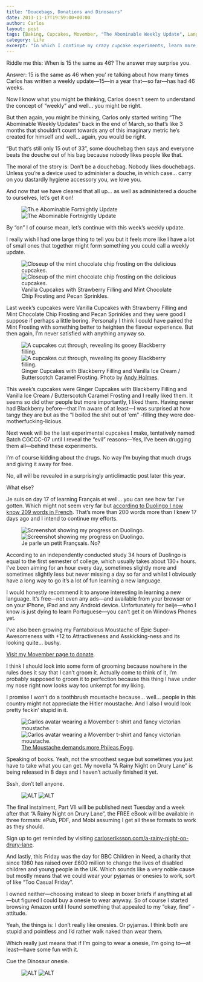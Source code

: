 ```yaml
---
title: "Doucebags, Donations and Dinosaurs"
date: 2013-11-17T19:59:00+00:00
author: Carlos
layout: post
tags: [Baking, Cupcakes, Movember, "The Abominable Weekly Update", Languages, Charities]
category: Life
excerpt: "In which I continue my crazy cupcake experiments, learn more French and wear a dinosaur onsie for charity."
---
```

Riddle me this: When is 15 the same as 46? The answer may surprise you.

Answer: 15 is the same as 46 when you’ re talking about how many times Carlos has written a weekly update—15—in a year that—so far—has had 46 weeks.

Now I know what you might be thinking, Carlos doesn’t seem to understand the concept of “weekly” and well… you might be right.

But then again, you might be thinking, Carlos only started writing “The Abominable Weekly Updates” back in the end of March, so that’s like 3 months that shouldn’t count towards any of this imaginary metric he’s created for himself and well… again, you would be right.

“But that’s still only 15 out of 33”, some douchebag then says and everyone beats the douche out of his bag because nobody likes people like that.

The moral of the story is: Don’t be a douchebag. Nobody likes douchebags. Unless you’re a device used to administer a douche, in which case… carry on you dastardly hygiene accessory you, we love you.

And now that we have cleared that all up… as well as administered a douche to ourselves, let’s get it on!

<figure>
    <img class="js-lazy-load" data-original="/assets/posts/2013/11/the-abominable-fortnightly-update-titlecard.png" alt="Th.e Abominable Fortnightly Update">
  <noscript>
    <img src="/assets/posts/2013/11/the-abominable-fortnightly-update-titlecard.png" alt="The Abominable Fortnightly Update">
  </noscript>
</figure>

By “on” I of course mean, let’s continue with this week’s weekly update.

I really wish I had one large thing to tell you but it feels more like I have a lot of small ones that together might form something you could call a weekly update.

<figure>
    <img class="js-lazy-load" data-original="/assets/posts/2013/11/vanilla.jpg" alt="Closeup of the mint chocolate chip frosting on the delicious cupcakes.">
  <noscript>
    <img src="/assets/posts/2013/11/vanilla.jpg" alt="Closeup of the mint chocolate chip frosting on the delicious cupcakes.">
  </noscript>
  <figcaption>Vanilla Cupcakes with Strawberry Filling and Mint Chocolate Chip Frosting and Pecan Sprinkles.</figcaption>
</figure>

Last week’s cupcakes were Vanilla Cupcakes with Strawberry Filling and Mint Chocolate Chip Frosting and Pecan Sprinkles and they were good I suppose if perhaps a little boring. Personally I think I could have paired the Mint Frosting with something better to heighten the flavour experience. But then again, I’m never satisfied with anything anyway so.

<figure>
    <img class="js-lazy-load" data-original="/assets/posts/2013/11/blackberry.jpg" alt="A cupcakes cut through, revealing its gooey Blackberry filling.">
  <noscript>
    <img src="/assets/posts/2013/11/blackberry.jpg" alt="A cupcakes cut through, revealing its gooey Blackberry filling.">
  </noscript>
  <figcaption>Ginger Cupcakes with Blackberry Filling and Vanilla Ice Cream / Butterscotch Caramel Frosting. Photo by <a href="https://twitter.com/andyjh07" >Andy Holmes</a>.</figcaption>
</figure>

This week’s cupcakes were Ginger Cupcakes with Blackberry Filling and Vanilla Ice Cream / Butterscotch Caramel Frosting and I really liked them. It seems so did other people but more importantly, I liked them. Having never had Blackberry before—that I’m aware of at least—I was surprised at how tangy they are but as the “I boiled the shit out of ‘em” -filling they were dee-motherfucking-licious.

Next week will be the last experimental cupcakes I make, tentatively named Batch CGCCC-07 until I reveal the “evil” reasons—Yes, I’ve been drugging them all—behind these experiments.

I’m of course kidding about the drugs. No way I’m buying that much drugs and giving it away for free.

No, all will be revealed in a surprisingly anticlimactic post later this year.

What else?

Je suis on day 17 of learning Français et well… you can see how far I’ve gotten. Which might not seem very far but <a href="http://www.duolingo.com/fiinix" >according to Duolingo I now know 209 words in French</a>. That’s more than 200 words more than I knew 17 days ago and I intend to continue my efforts.

<figure>
    <img class="js-lazy-load" data-original="/assets/posts/2013/11/duolingo-progress-day-17.jpg" alt="Screenshot showing my progress on Duolingo.">
  <noscript>
    <img src="/assets/posts/2013/11/duolingo-progress-day-17.jpg" alt="Screenshot showing my progress on Duolingo.">
  </noscript>
  <figcaption>Je parle un petit Françsais. No?</figcaption>
</figure>

According to an independently conducted study 34 hours of Duolingo is equal to the first semester of college, which usually takes about 130+ hours. I’ve been aiming for an hour every day, sometimes slightly more and sometimes slightly less but never missing a day so far and whilst I obviously have a long way to go it’s a lot of fun learning a new language.

I would honestly recommend it to anyone interesting in learning a new language. It’s free—not even any ads—and available from your browser or on your iPhone, iPad and any Android device. Unfortunately for beije—who I know is just dying to learn Portuguese—you can’t get it on Windows Phones yet.

I’ve also been growing my Fantabolous Moustache of Epic Super-Awesomeness with +12 to Attractiveness and Asskicking-ness and its looking quite… bushy.

<a href="http://uk.movember.com/mospace/8348613" >Visit my Movember page to donate</a>. 

I think I should look into some form of grooming because nowhere in the rules does it say that I can’t groom it. Actually come to think of it, I’m probably supposed to groom it to perfection because this thing I have under my nose right now looks way too unkempt for my liking.

I promise I won’t do a toothbrush moustache because… well… people in this country might not appreciate the Hitler moustache. And I also I would look pretty feckin’ stupid in it.

<figure>
    <img class="js-lazy-load" data-original="/assets/posts/2013/11/the-moustache-demands-phileas-fogg.jpg" alt="Carlos avatar wearing a Movember t-shirt and fancy victorian moustache.">
  <noscript>
    <img src="/assets/posts/2013/11/the-moustache-demands-phileas-fogg.jpg" alt="Carlos avatar wearing a Movember t-shirt and fancy victorian moustache.">
  </noscript>
  <figcaption><a href="http://uk.movember.com/mospace/8348613" >The Moustache demands more Phileas Fogg</a>.</figcaption>
</figure>

Speaking of books. Yeah, not the smoothest segue but sometimes you just have to take what you can get. My novella “A Rainy Night on Drury Lane” is being released in 8 days and I haven’t actually finished it yet.

Sssh, don’t tell anyone.

<figure class="aside-image">
    <img class="js-lazy-load" data-original="/assets/posts/2013/11/carlos-eriksson-goes-dinosaur-onesie-for-bbc-children-in-need-2013.png" alt="ALT">
  <noscript>
    <img src="/assets/posts/2013/11/carlos-eriksson-goes-dinosaur-onesie-for-bbc-children-in-need-2013.png" alt="ALT">
  </noscript>
</figure>

The final instalment, Part VII will be published next Tuesday and a week after that “A Rainy Night on Drury Lane”, the FREE eBook will be available in three formats: ePub, PDF, and Mobi assuming I get all these formats to work as they should.

Sign up to get reminded by visiting [carloseriksson.com/a-rainy-night-on-drury-lane](http://carloseriksson.com/a-rainy-night-on-drury-lane).

And lastly, this Friday was the day for BBC Children in Need, a charity that since 1980 has raised over £600 million to change the lives of disabled children and young people in the UK. Which sounds like a very noble cause but mostly means that we could wear your pyjamas or onesies to work, sort of like “Too Casual Friday”.

I owned neither—choosing instead to sleep in boxer briefs if anything at all—but figured I could buy a onesie to wear anyway. So of course I started browsing Amazon until I found something that appealed to my “okay, fine” -attitude.

Yeah, the things is: I don’t really like onesies. Or pyjamas. I think both are stupid and pointless and I’d rather walk naked than wear them.

Which really just means that if I’m going to wear a onesie, I’m going to—at least—have some fun with it.

Cue the Dinosaur onesie.

<figure>
    <img class="js-lazy-load" data-original="/assets/posts/2013/11/carlos-eriksson-presenting-carlzilla-in-3d.jpg" alt="ALT">
  <noscript>
    <img src="/assets/posts/2013/11/carlos-eriksson-presenting-carlzilla-in-3d.jpg" alt="ALT">
  </noscript>
</figure>
